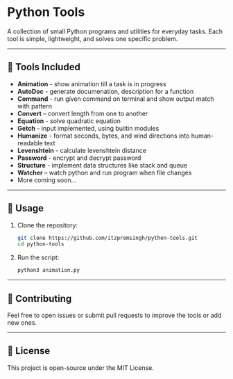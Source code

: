 # Python Tools

A collection of small Python programs and utilities for everyday tasks.
Each tool is simple, lightweight, and solves one specific problem.

---

## 📂 Tools Included

- **Animation** - show animation till a task is in progress
- **AutoDoc** - generate documenation, description for a function
- **Command** - run given command on terminal and show output match with pattern
- **Convert** – convert length from one to another
- **Equation** - solve quadratic equation
- **Getch** - input implemented, using builtin modules
- **Humanize** - format seconds, bytes, and wind directions into human-readable text
- **Levenshtein** - calculate levenshtein distance
- **Password** - encrypt and decrypt password
- **Structure** - implement data structures like stack and queue
- **Watcher** – watch python and run program when file changes
- More coming soon...

---

## 🚀 Usage

1. Clone the repository:

   ```bash
   git clone https://github.com/itzpremsingh/python-tools.git
   cd python-tools
   ```

2. Run the script:

   ```bash
   python3 animation.py
   ```

---

## 🤝 Contributing

Feel free to open issues or submit pull requests to improve the tools or add new ones.

---

## 📜 License

This project is open-source under the MIT License.
